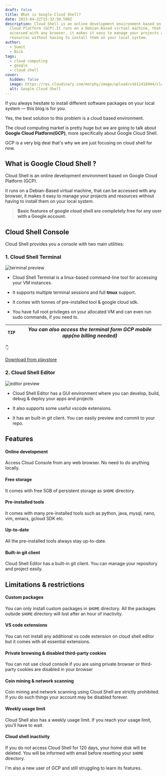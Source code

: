 ```yaml
---
draft: false
title: What is Google Cloud Shell?
date: 2023-04-22T15:32:50.590Z
description: Cloud Shell is an online development environment based on Google
  Cloud Platform (GCP).It runs on a Debian-Based virtual machine, that can be
  accessed with any browser, it makes it easy to manage your projects and
  resources without having to install them on your local system.
author:
  - Sumit
  - Nick
tags:
  - cloud computing
  - google
  - cloud shell
cover:
  hidden: false
  image: https://res.cloudinary.com/morphy/image/upload/v1611416944/cloud%20shell/GCP_logo.png
  alt: Google Cloud Shell
---
```

If you always hesitate to install different software packages on your local system — this blog is for you.

Yes, the best solution to this problem is a cloud based environment.

The cloud computing market is pretty huge but we are going to talk about **Google Cloud Platform(GCP)**, more specifically about Google Cloud Shell.

GCP is a very big deal that's why we are just focusing on cloud shell for now.

## What is Google Cloud Shell ?

Cloud Shell is an online development environment based on Google Cloud Platform (GCP).

It runs on a Debian-Based virtual machine, that can be accessed with any browser, it makes it easy to manage your projects and resources without having to install them on your local system.

> **Basic features of google cloud shell are completely free for any user with a Google account.**

## Cloud Shell Console

Cloud Shell provides you a console with two main utilities:

### 1. Cloud Shell Terminal

![terminal preview](https://lh3.googleusercontent.com/bADt-LplQDbOD3LLXc8nB4zC5GUjV0MCieIWXOUd7j7gaHL2uDuPuZt3kYdl_KoclG4OHTQp26k=e14-w3004)

- Cloud Shell Terminal is a linux-based command-line tool for accessing your VM instances.

- It supports multiple terminal sessions and full **tmux** support.

- It comes with tonnes of pre-installed tool & google cloud sdk.

- You have full root privileges on your allocated VM and can even run sudo commands, if you need to.

| `TIP` | _You can also access the terminal form GCP mobile app(no billing needed)_ |
| ----- | ------------------------------------------------------------------------- |

<p><span class="nowrap"><span class="emojify">👇</span><br>

[Download from playstore](https://play.google.com/store/apps/details?id=com.google.android.apps.cloudconsole)

### 2. Cloud Shell Editor

![editor preview](https://lh3.googleusercontent.com/WhS3gyjmk-B3XGdOYtPsnCN6XWkbJPNk4WiTm6wF2RjjANdXcmKjzsPf6WPnvIYlWP_emz55lMYB=e14-w3004)

- Cloud Shell Editor has a GUI environment where you can develop, build, debug & deploy your apps and projects

- It also supports some useful vscode extensions.

- It has an built-in git client. You can easily preview and commit to your repo.

## Features

#### Online development

Access Cloud Console from any web browser. No need to do anything locally.

#### Free storage

It comes with free 5GB of persistent storage as `$HOME` directory.

#### Pre-installed tools

It comes with many pre-installed tools such as python, java, mysql, nano, vim, emacs, gcloud SDK etc.

#### Up-to-date

All the pre-installed tools always stay up-to-date.

#### Built-in git client

Cloud Shell Editor has a built-in git client. You can manage your repository and project easily.

## Limitations & restrictions

#### Custom packages

You can only install custom packages in `$HOME` directory. All the packages outside `$HOME` directory will lost after an hour of inactivity.

#### VS code extensions

You can not install any additional vs code extension on cloud shell editor but it comes with all essential extensions.

#### Private browsing & disabled third-party cookies

You can not use cloud console if you are using private browser or third-party cookies are disabled in your browser

#### Coin mining & network scanning

Coin mining and network scanning using Cloud Shell are strictly prohibited. If you do such things your account may be disabled forever.

#### Weekly usage limit

Cloud Shell also has a weekly usage limit. If you reach your usage limit, you'll have to wait.

#### Cloud shell inactivity

If you do not access Cloud Shell for 120 days, your home disk will be deleted. You will be informed with email before resetting your `$HOME` directory.

I'm also a new user of GCP and still struggling to learn its features.

<br>